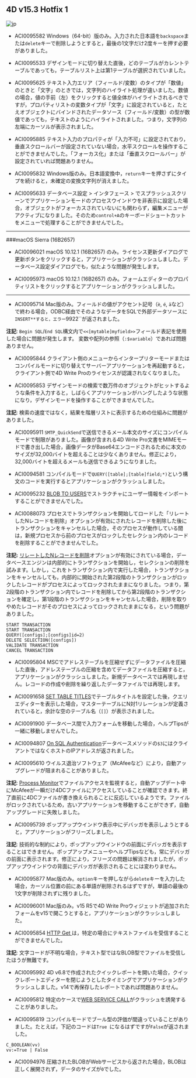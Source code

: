 4D v15.3 Hotfix 1
---

![jp](https://cloud.githubusercontent.com/assets/10509075/16182979/016305e0-36e7-11e6-816b-2335cc6f0abb.png)

* ACI0095582 Windows（64-bit）版のみ。入力された日本語を``backspace``または``delete``キーで削除しようとすると，最後の1文字だけ2度キーを押す必要がありました。

* ACI0095533 デザインモードに切り替えた直後，どのテーブルがカレントテーブルであっても，テーブルリスト上は第1テーブルが選択されていました。

* ACI0095625 テキスト入力エリア（フィールド/変数）のタイプが「数値」のときと「文字」のときでは，文字列のハイライト処理が違いました。数値の場合，値の手前（左）をクリックすると値全体がハイライトされるべきですが，プロパティリストの変数タイプが「文字」に設定されていると，たとえオブジェクトにバインドされたデータソース（フィールド/変数）の型が数値であっても，テキストのようにハイライトされました。つまり，文字列の左端にカーソルが表示されました。

* ACI0095885 テキスト入力のプロパティが「入力不可」に設定されており，垂直スクロールバーが設定されていない場合，水平スクロールを操作することができませんでした。「フォーカス化」または「垂直スクロールバー」が設定されていれば問題ありません。

* ACI0095832 Windows版のみ。日本語変換中，``return``キーを押さずにタイプを続けると，未確定の変換文字列が消えました。

* ACI0095633 データベース設定 > インタフェース > でスプラッシュスクリーンでアプリケーションモードのプロセスウインドウを非表示に設定した場合，オブジェクトがフォーカスされていないにも関わらず，編集メニューがアクティブになりました。そのため``control+A``のキーボードショートカットをメニューで処理することができませんでした。

---

###macOS Sierra (16B2657)

* ACI0096021 macOS 10.12.1 (16B2657) のみ。ライセンス更新ダイアログで更新ボタンをクリックすると，アプリケーションがクラッシュしました。データベース設定ダイアログでも，似たような問題が発生します。

* ACI0095973 macOS 10.12.1 (16B2657) のみ。フォームエディターのプロパティリストをクリックするとアプリケーションがクラッシュしました。

---

* ACI0095714 Mac版のみ。フィールドの値がアクセント記号（``è``, ``é``, ``ä``など）で終わる場合，ODBC経由でそのようなデータをSQLで外部データソースに``INSERT**すると，エラー``9922``が返されました。

**注記**: ``Begin SQL``/``End SQL``構文内で``<<[mytable]myfield>>``フィールド表記を使用した場合に問題が発生します。 変数や配列の参照（``:$variable``）であれば問題ありません。

* ACI0095844 クライアント側のメニューからインタープリターモードまたはコンパイルモードに切り替えてサーバーアプリケーションを再起動すると，クライアント側で4D Write Proのライセンスが認識されなくなりました。

* ACI0095853 デザインモードの検索で数万件のオブジェクトがヒットするような条件を入力すると，しばらくアプリケーションがハングしたような状態になり，デザインモードを操作することができませんでした。

**注記**: 検索の速度ではなく，結果を階層リストに表示するための仕組みに問題がありました。

* ACI0095911 ``SMTP_QuickSend``で送信できるメール本文のサイズにコンパイルモードで制限がありました。画像が含まれる4D Write Pro文書をMIMEモードで書き出した場合，画像データがBase64エンコードされるために本文のサイズが32,000バイトを超えることは少なくありません。修正により，32,000バイトを超えるメールも送信できるようになりました。

* ACI0094581 コンパイルモードで``QUERY([table];[table]field;*)``という構文のコードを実行するとアプリケーションがクラッシュしました。

* ACI0095232 [BLOB TO USERS](http://doc.4d.com/4dv15r/help/command/ja/page850.html)でストラクチャにユーザー情報をインポートすることができませんでした。

* ACI0088073 プロセスでトランザクションを開始してロードした「リレートしたNレコードを削除」オプションが有効にされたレコードを削除した後にトランザクションをキャンセルした場合，そのプロセスが動作している間は，新規プロセスから前のプロセスがロックしたセレクション内のレコードを削除することができませんでした。

**注記:** [リレートしたNレコードを削除](http://doc.4d.com/4Dv16/4D/16/Relation-properties.300-3048985.ja.html)オプションが有効にされている場合，データベースエンジンは内部的にトランザクションを開始し，セレクションの削除を試みます。しかし，これをトランザクション内で実行した場合，トランザクションをキャンセルしても，内部的に開始された第2段階のトランザクションがロックしたレコードがプロセスによってロックされたままになりました。つまり，第2段階のトランザクション内でレコードを削除してから第2段階のトランザクションを確定し，第1段階のトランザクションをキャンセルした場合，削除を取りやめたレコードがそのプロセスによってロックされたままになる，という問題がありました。

```
START TRANSACTION
START TRANSACTION
QUERY([configs];[configs]id=2)
DELETE SELECTION([configs])
VALIDATE TRANSACTION 
CANCEL TRANSACTION
```

* ACI0095804 MSCでアドレステーブルを圧縮せずにデータファイルを圧縮した直後，アドレステーブルの圧縮を含めてデータファイルを圧縮すると，アプリケーションがクラッシュしました。新規データベースでは再現しません。レコードの作成や削除を繰り返したデータファイルでは再現します。

* ACI0091658 [SET TABLE TITLES](http://doc.4d.com/4dv15r/help/command/ja/page803.html)でテーブルタイトルを設定した後，クエリエディターを表示した場合，マスターテーブルにN対1リレーションが定義されていると，余計な空のテーブル名（``[]``）が表示されました。

* ACI0091900 データベース間で入力フォームを移動した場合，ヘルプTipsが一緒に移動しませんでした。

* ACI0094807 [On SQL Authentication](http://doc.4d.com/4Dv16/4D/16/On-SQL-Authentication-database-method.301-3037171.ja.html)データベースメソッドの``$3``にはクライアントではなくホストのIPアドレスが返されました。

* ACI0095610 ウイルス退治ソフトウェア（McAfeeなど）により，自動アップグレードが阻まれることがありました。

**注記**: [Process Monitor](https://technet.microsoft.com/ja-jp/sysinternals/processmonitor.aspx)でファイルアクセスを監視すると，自動アップデート中にMcAfeeが一瞬だけ4DCファイルにアクセスしていることが確認できます。終了直前に4DCファイルが書き換えられることに反応しているようです。ファイルがロックされているため，古いアプリケーションを移動することができず，自動アップグレードに失敗しました。

* ACI0095739 ポップアップウインドウ表示中にデバッガを表示しようとすると，アプリケーションがフリーズしました。

**注記**: 技術的な制約により，ポップアップウインドウの前面にデバッガを表示することはできません。ポップアップメニューやヘルプTipsなども，常にデバッガの前面に表示されます。修正により，フリーズの問題は解消されましたが，ポップアップウインドウの背面にデバッガが表示されることには変わりません。

* ACI0095877 Mac版のみ。``option``キーを押しながら``delete``キーを入力した場合，カーソル位置の前にある単語が削除されるはずですが，単語の最後の1文字が削除されずに残りました。

* ACI0096001 Mac版のみ。v15 R5で4D Write Proウィジェットが追加されたフォームをv15で開こうとすると，アプリケーションがクラッシュしました。

* ACI0095854 [HTTP Get ](http://doc.4d.com/4dv15r/help/command/ja/page1157.html)は，特定の場合にテキストファイルを受信することができませんでした。

**注記**: 文字コードが不明な場合，テキスト型ではなBLOB型でファイルを受信したほうが無難です。

* ACI0095992 4D v6.8で作成されたクイックレポートを開いた場合，クイックレポートエディターを閉じようとしたタイミングでアプリケーションがクラッシュしました。v14で再保存したレポートであれば問題ありません。

* ACI0095812 特定のケースで[WEB SERVICE CALL](http://doc.4d.com/4dv15r/help/command/ja/page778.html)がクラッシュを誘発することがありました。

* ACI0095819 コンパイルモードでブール型の評価が間違っていることがありました。たとえば，下記のコードは``True ``になるはずですが``False``が返されました。

```
C_BOOLEAN(vv)
vv:=True | False
```

* ACI0094976 圧縮されたBLOBがWebサービスから返された場合，BLOBは正しく展開されず，データのサイズが``0``でした。
